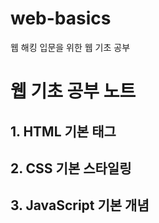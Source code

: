 # web-basics
웹 해킹 입문을 위한 웹 기초 공부

# 웹 기초 공부 노트

## 1. HTML 기본 태그

## 2. CSS 기본 스타일링

## 3. JavaScript 기본 개념

